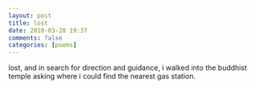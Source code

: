 ```yaml
---
layout: post
title: lost
date: 2010-03-28 19:37
comments: false
categories: [poems]
---
```


lost,
and in search for direction and guidance,
i walked into the buddhist temple
asking where i could find
the nearest gas station.
